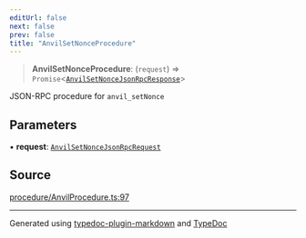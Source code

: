 ```yaml
---
editUrl: false
next: false
prev: false
title: "AnvilSetNonceProcedure"
---
```


> **AnvilSetNonceProcedure**: (`request`) => `Promise`\<[`AnvilSetNonceJsonRpcResponse`](/generated/tevm/api/type-aliases/anvilsetnoncejsonrpcresponse/)\>

JSON-RPC procedure for `anvil_setNonce`

## Parameters

▪ **request**: [`AnvilSetNonceJsonRpcRequest`](/generated/tevm/api/type-aliases/anvilsetnoncejsonrpcrequest/)

## Source

[procedure/AnvilProcedure.ts:97](https://github.com/evmts/tevm-monorepo/blob/main/vm/api/src/procedure/AnvilProcedure.ts#L97)

***
Generated using [typedoc-plugin-markdown](https://www.npmjs.com/package/typedoc-plugin-markdown) and [TypeDoc](https://typedoc.org/)
